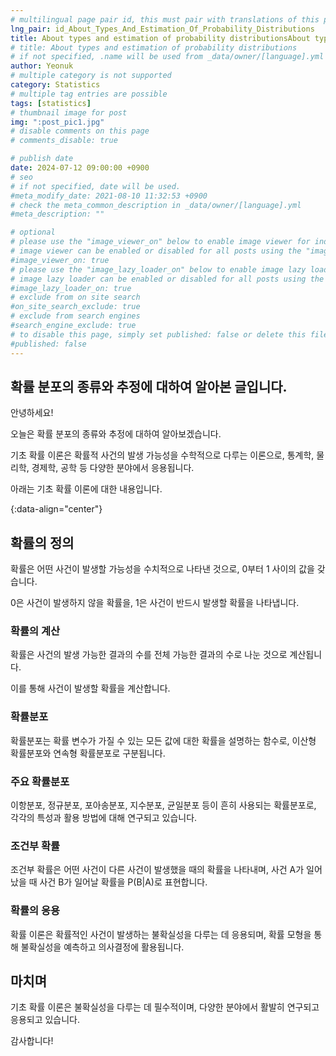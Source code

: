 ```yaml
---
# multilingual page pair id, this must pair with translations of this page. (This name must be unique)
lng_pair: id_About_Types_And_Estimation_Of_Probability_Distributions
title: About types and estimation of probability distributionsAbout types and estimation of probability distributions
# title: About types and estimation of probability distributions
# if not specified, .name will be used from _data/owner/[language].yml
author: Yeonuk
# multiple category is not supported
category: Statistics
# multiple tag entries are possible
tags: [statistics]
# thumbnail image for post
img: ":post_pic1.jpg"
# disable comments on this page
# comments_disable: true

# publish date
date: 2024-07-12 09:00:00 +0900
# seo
# if not specified, date will be used.
#meta_modify_date: 2021-08-10 11:32:53 +0900
# check the meta_common_description in _data/owner/[language].yml
#meta_description: ""

# optional
# please use the "image_viewer_on" below to enable image viewer for individual pages or posts (_posts/ or [language]/_posts folders).
# image viewer can be enabled or disabled for all posts using the "image_viewer_posts: true" setting in _data/conf/main.yml.
#image_viewer_on: true
# please use the "image_lazy_loader_on" below to enable image lazy loader for individual pages or posts (_posts/ or [language]/_posts folders).
# image lazy loader can be enabled or disabled for all posts using the "image_lazy_loader_posts: true" setting in _data/conf/main.yml.
#image_lazy_loader_on: true
# exclude from on site search
#on_site_search_exclude: true
# exclude from search engines
#search_engine_exclude: true
# to disable this page, simply set published: false or delete this file
#published: false
---
```


<!-- outline-start -->

## 확률 분포의 종류와 추정에 대하여 알아본 글입니다.

안녕하세요!

오늘은 확률 분포의 종류와 추정에 대하여 알아보겠습니다.

기초 확률 이론은 확률적 사건의 발생 가능성을 수학적으로 다루는 이론으로, 통계학, 물리학, 경제학, 공학 등 다양한 분야에서 응용됩니다.

아래는 기초 확률 이론에 대한 내용입니다.

{:data-align="center"}

<!-- outline-end -->

## 확률의 정의

확률은 어떤 사건이 발생할 가능성을 수치적으로 나타낸 것으로, 0부터 1 사이의 값을 갖습니다.

0은 사건이 발생하지 않을 확률을, 1은 사건이 반드시 발생할 확률을 나타냅니다.

### 확률의 계산

확률은 사건의 발생 가능한 결과의 수를 전체 가능한 결과의 수로 나눈 것으로 계산됩니다.

이를 통해 사건이 발생할 확률을 계산합니다.

### 확률분포

확률분포는 확률 변수가 가질 수 있는 모든 값에 대한 확률을 설명하는 함수로, 이산형 확률분포와 연속형 확률분포로 구분됩니다.

### 주요 확률분포

이항분포, 정규분포, 포아송분포, 지수분포, 균일분포 등이 흔히 사용되는 확률분포로, 각각의 특성과 활용 방법에 대해 연구되고 있습니다.

### 조건부 확률

조건부 확률은 어떤 사건이 다른 사건이 발생했을 때의 확률을 나타내며, 사건 A가 일어났을 때 사건 B가 일어날 확률을 P(B|A)로 표현합니다.

### 확률의 응용

확률 이론은 확률적인 사건이 발생하는 불확실성을 다루는 데 응용되며, 확률 모형을 통해 불확실성을 예측하고 의사결정에 활용됩니다.

## 마치며

기초 확률 이론은 불확실성을 다루는 데 필수적이며, 다양한 분야에서 활발히 연구되고 응용되고 있습니다.

감사합니다!
